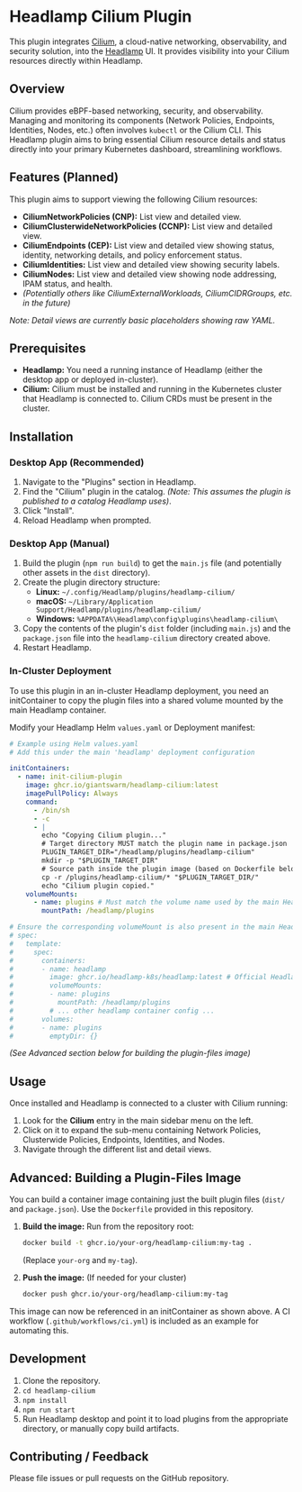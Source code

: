 # Headlamp Cilium Plugin

This plugin integrates [Cilium](https://cilium.io/), a cloud-native networking, observability, and security solution, into the [Headlamp](https://headlamp.dev/) UI. It provides visibility into your Cilium resources directly within Headlamp.

## Overview

Cilium provides eBPF-based networking, security, and observability. Managing and monitoring its components (Network Policies, Endpoints, Identities, Nodes, etc.) often involves `kubectl` or the Cilium CLI. This Headlamp plugin aims to bring essential Cilium resource details and status directly into your primary Kubernetes dashboard, streamlining workflows.

## Features (Planned)

This plugin aims to support viewing the following Cilium resources:

*   **CiliumNetworkPolicies (CNP):** List view and detailed view.
*   **CiliumClusterwideNetworkPolicies (CCNP):** List view and detailed view.
*   **CiliumEndpoints (CEP):** List view and detailed view showing status, identity, networking details, and policy enforcement status.
*   **CiliumIdentities:** List view and detailed view showing security labels.
*   **CiliumNodes:** List view and detailed view showing node addressing, IPAM status, and health.
*   *(Potentially others like CiliumExternalWorkloads, CiliumCIDRGroups, etc. in the future)*

*Note: Detail views are currently basic placeholders showing raw YAML.*

## Prerequisites

*   **Headlamp:** You need a running instance of Headlamp (either the desktop app or deployed in-cluster).
*   **Cilium:** Cilium must be installed and running in the Kubernetes cluster that Headlamp is connected to. Cilium CRDs must be present in the cluster.

## Installation

### Desktop App (Recommended)

1.  Navigate to the "Plugins" section in Headlamp.
2.  Find the "Cilium" plugin in the catalog. *(Note: This assumes the plugin is published to a catalog Headlamp uses)*.
3.  Click "Install".
4.  Reload Headlamp when prompted.

### Desktop App (Manual)

1.  Build the plugin (`npm run build`) to get the `main.js` file (and potentially other assets in the `dist` directory).
2.  Create the plugin directory structure:
    *   **Linux:** `~/.config/Headlamp/plugins/headlamp-cilium/`
    *   **macOS:** `~/Library/Application Support/Headlamp/plugins/headlamp-cilium/`
    *   **Windows:** `%APPDATA%\Headlamp\config\plugins\headlamp-cilium\`
3.  Copy the contents of the plugin's `dist` folder (including `main.js`) and the `package.json` file into the `headlamp-cilium` directory created above.
4.  Restart Headlamp.

### In-Cluster Deployment

To use this plugin in an in-cluster Headlamp deployment, you need an initContainer to copy the plugin files into a shared volume mounted by the main Headlamp container.

Modify your Headlamp Helm `values.yaml` or Deployment manifest:

```yaml
# Example using Helm values.yaml
# Add this under the main 'headlamp' deployment configuration

initContainers:
  - name: init-cilium-plugin
    image: ghcr.io/giantswarm/headlamp-cilium:latest
    imagePullPolicy: Always
    command:
      - /bin/sh
      - -c
      - |
        echo "Copying Cilium plugin..."
        # Target directory MUST match the plugin name in package.json
        PLUGIN_TARGET_DIR="/headlamp/plugins/headlamp-cilium"
        mkdir -p "$PLUGIN_TARGET_DIR"
        # Source path inside the plugin image (based on Dockerfile below)
        cp -r /plugins/headlamp-cilium/* "$PLUGIN_TARGET_DIR/"
        echo "Cilium plugin copied."
    volumeMounts:
      - name: plugins # Must match the volume name used by the main Headlamp container
        mountPath: /headlamp/plugins

# Ensure the corresponding volumeMount is also present in the main Headlamp container
# spec:
#   template:
#     spec:
#       containers:
#       - name: headlamp
#         image: ghcr.io/headlamp-k8s/headlamp:latest # Official Headlamp image
#         volumeMounts:
#         - name: plugins
#           mountPath: /headlamp/plugins
#         # ... other headlamp container config ...
#       volumes:
#       - name: plugins
#         emptyDir: {}
```
*(See Advanced section below for building the plugin-files image)*

## Usage

Once installed and Headlamp is connected to a cluster with Cilium running:

1.  Look for the **Cilium** entry in the main sidebar menu on the left.
2.  Click on it to expand the sub-menu containing Network Policies, Clusterwide Policies, Endpoints, Identities, and Nodes.
3.  Navigate through the different list and detail views.

## Advanced: Building a Plugin-Files Image

You can build a container image containing just the built plugin files (`dist/` and `package.json`). Use the `Dockerfile` provided in this repository.

1.  **Build the image:** Run from the repository root:
    ```bash
    docker build -t ghcr.io/your-org/headlamp-cilium:my-tag .
    ```
    (Replace `your-org` and `my-tag`).

2.  **Push the image:** (If needed for your cluster)
    ```bash
    docker push ghcr.io/your-org/headlamp-cilium:my-tag
    ```
This image can now be referenced in an initContainer as shown above. A CI workflow (`.github/workflows/ci.yml`) is included as an example for automating this.

## Development

1.  Clone the repository.
2.  `cd headlamp-cilium`
3.  `npm install`
4.  `npm run start`
5.  Run Headlamp desktop and point it to load plugins from the appropriate directory, or manually copy build artifacts.

## Contributing / Feedback

Please file issues or pull requests on the GitHub repository.
